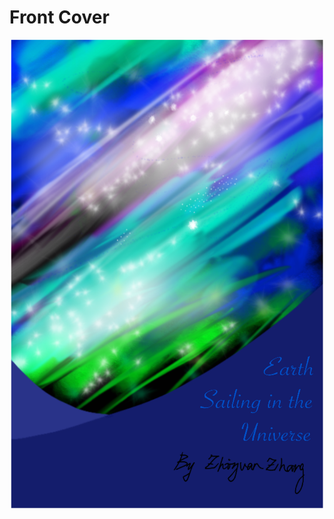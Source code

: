 # Front Cover

<div align=center><img src="https://github.com/DocKremlin/My-own-novel/blob/main/src/img/cover.png" width="500" height="750" /></div>
